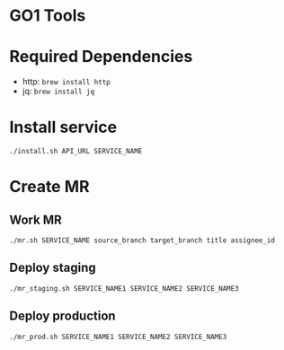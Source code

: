GO1 Tools
====

# Required Dependencies

  - http: `brew install http`
  - jq: `brew install jq`

# Install service

```
./install.sh API_URL SERVICE_NAME
```

# Create MR

## Work MR

```
./mr.sh SERVICE_NAME source_branch target_branch title assignee_id
```

## Deploy staging

```
./mr_staging.sh SERVICE_NAME1 SERVICE_NAME2 SERVICE_NAME3
```

## Deploy production

```
./mr_prod.sh SERVICE_NAME1 SERVICE_NAME2 SERVICE_NAME3
```
